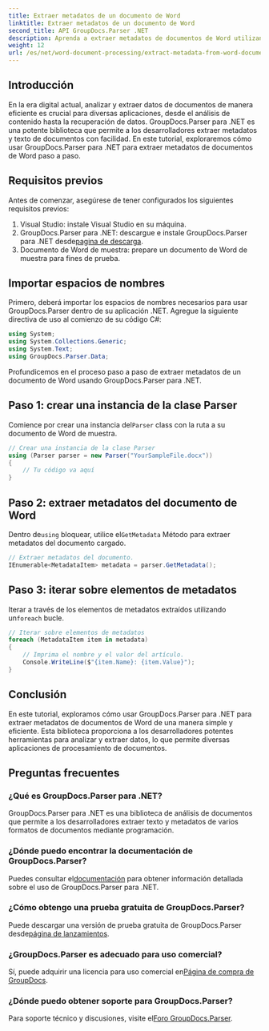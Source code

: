 ```yaml
---
title: Extraer metadatos de un documento de Word
linktitle: Extraer metadatos de un documento de Word
second_title: API GroupDocs.Parser .NET
description: Aprenda a extraer metadatos de documentos de Word utilizando GroupDocs.Parser para .NET. Pasos sencillos para analizar y recuperar información de documentos.
weight: 12
url: /es/net/word-document-processing/extract-metadata-from-word-document/
---
```

## Introducción
En la era digital actual, analizar y extraer datos de documentos de manera eficiente es crucial para diversas aplicaciones, desde el análisis de contenido hasta la recuperación de datos. GroupDocs.Parser para .NET es una potente biblioteca que permite a los desarrolladores extraer metadatos y texto de documentos con facilidad. En este tutorial, exploraremos cómo usar GroupDocs.Parser para .NET para extraer metadatos de documentos de Word paso a paso.
## Requisitos previos
Antes de comenzar, asegúrese de tener configurados los siguientes requisitos previos:
1. Visual Studio: instale Visual Studio en su máquina.
2.  GroupDocs.Parser para .NET: descargue e instale GroupDocs.Parser para .NET desde[pagina de descarga](https://releases.groupdocs.com/parser/net/).
3. Documento de Word de muestra: prepare un documento de Word de muestra para fines de prueba.
## Importar espacios de nombres
Primero, deberá importar los espacios de nombres necesarios para usar GroupDocs.Parser dentro de su aplicación .NET. Agregue la siguiente directiva de uso al comienzo de su código C#:
```csharp
using System;
using System.Collections.Generic;
using System.Text;
using GroupDocs.Parser.Data;
```
Profundicemos en el proceso paso a paso de extraer metadatos de un documento de Word usando GroupDocs.Parser para .NET.
## Paso 1: crear una instancia de la clase Parser
 Comience por crear una instancia del`Parser` class con la ruta a su documento de Word de muestra.
```csharp
// Crear una instancia de la clase Parser
using (Parser parser = new Parser("YourSampleFile.docx"))
{
    // Tu código va aquí
}
```
## Paso 2: extraer metadatos del documento de Word
 Dentro de`using` bloquear, utilice el`GetMetadata` Método para extraer metadatos del documento cargado.
```csharp
// Extraer metadatos del documento.
IEnumerable<MetadataItem> metadata = parser.GetMetadata();
```
## Paso 3: iterar sobre elementos de metadatos
 Iterar a través de los elementos de metadatos extraídos utilizando un`foreach` bucle.
```csharp
// Iterar sobre elementos de metadatos
foreach (MetadataItem item in metadata)
{
    // Imprima el nombre y el valor del artículo.
    Console.WriteLine($"{item.Name}: {item.Value}");
}
```
## Conclusión
En este tutorial, exploramos cómo usar GroupDocs.Parser para .NET para extraer metadatos de documentos de Word de una manera simple y eficiente. Esta biblioteca proporciona a los desarrolladores potentes herramientas para analizar y extraer datos, lo que permite diversas aplicaciones de procesamiento de documentos.

## Preguntas frecuentes
### ¿Qué es GroupDocs.Parser para .NET?
GroupDocs.Parser para .NET es una biblioteca de análisis de documentos que permite a los desarrolladores extraer texto y metadatos de varios formatos de documentos mediante programación.
### ¿Dónde puedo encontrar la documentación de GroupDocs.Parser?
 Puedes consultar el[documentación](https://tutorials.groupdocs.com/parser/net/) para obtener información detallada sobre el uso de GroupDocs.Parser para .NET.
### ¿Cómo obtengo una prueba gratuita de GroupDocs.Parser?
 Puede descargar una versión de prueba gratuita de GroupDocs.Parser desde[página de lanzamientos](https://releases.groupdocs.com/).
### ¿GroupDocs.Parser es adecuado para uso comercial?
 Sí, puede adquirir una licencia para uso comercial en[Página de compra de GroupDocs](https://purchase.groupdocs.com/buy).
### ¿Dónde puedo obtener soporte para GroupDocs.Parser?
 Para soporte técnico y discusiones, visite el[Foro GroupDocs.Parser](https://forum.groupdocs.com/c/parser/17).